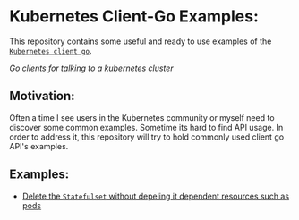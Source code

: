 # Kubernetes Client-Go Examples:
This repository contains some useful and ready to use examples of the [`Kubernetes client go`](https://github.com/kubernetes/client-go).

_Go clients for talking to a kubernetes cluster_

## Motivation:
Often a time I see users in the Kubernetes community or myself need to discover some 
common examples. Sometime its hard to find API usage.
In order to address it, this repository will try to hold commonly used client go API's examples.

## Examples:
 - [Delete the `Statefulset` without depeling it dependent resources such as pods](examples/statefulsets-no-cascade)

